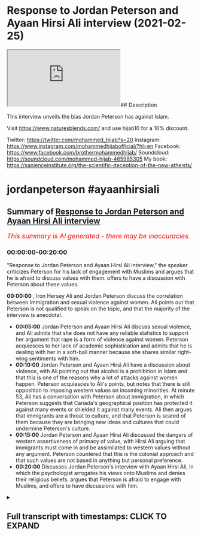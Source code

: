 # Response to Jordan Peterson and Ayaan Hirsi Ali interview (2021-02-25)

<iframe loading='lazy' allow='autoplay' src='https://www.youtube.com/embed/XCvLgCf9Fgw'></iframe>## Description

This interview unveils the bias Jordan Peterson has against Islam.

Visit <https://www.naturesblends.com/> and use hijab10 for a 10% discount.

Twitter: <https://twitter.com/mohammed_hijab?s=20>
Instagram: <https://www.instagram.com/mohammedhijabofficial/?hl=en>
Facebook: <https://www.facebook.com/brothermohammedhijab/>
Soundcloud: <https://soundcloud.com/mohammed-hijab-465985305>
My book: <https://sapienceinstitute.org/the-scientific-deception-of-the-new-atheists/>

# jordanpeterson #ayaanhirsiali

## Summary of [Response to Jordan Peterson and Ayaan Hirsi Ali interview](https://www.youtube.com/watch?v=XCvLgCf9Fgw)

*<span style="color:red; font-size:125%">This summary is AI generated - there may be inaccuracies</span>. [](/)*

### <a onclick="modifyYTiframeseektime('0')">00:00:00-00:20:00</a>

"Response to Jordan Peterson and Ayaan Hirsi Ali interview," the speaker criticizes Peterson for his lack of engagement with Muslims and argues that he is afraid to discuss values with them. offers to have a discussion with Peterson about these values.

**<a onclick="modifyYTiframeseektime('0')">00:00:00</a>** , Iron Hersey Ali and Jordan Peterson discuss the correlation between immigration and sexual violence against women. Ali points out that Peterson is not qualified to speak on the topic, and that the majority of the interview is anecdotal.

* **<a onclick="modifyYTiframeseektime('300')">00:05:00</a>** Jordan Peterson and Ayaan Hirsi Ali discuss sexual violence, and Ali admits that she does not have any reliable statistics to support her argument that rape is a form of violence against women. Peterson acquiesces to her lack of academic sophistication and admits that he is dealing with her in a soft-ball manner because she shares similar right-wing sentiments with him.
* **<a onclick="modifyYTiframeseektime('600')">00:10:00</a>** Jordan Peterson and Ayaan Hirsi Ali have a discussion about violence, with Ali pointing out that alcohol is a prohibition in Islam and that this is one of the reasons why a lot of attacks against women happen. Peterson acquiesces to Ali's points, but notes that there is still opposition to imposing western values on incoming minorities. At minute 53, Ali has a conversation with Peterson about immigration, in which Peterson suggests that Canada's geographical position has protected it against many events or shielded it against many events. Ali then argues that immigrants are a threat to culture, and that Peterson is scared of them because they are bringing new ideas and cultures that could undermine Peterson's culture.
* **<a onclick="modifyYTiframeseektime('900')">00:15:00</a>** Jordan Peterson and Ayaan Hirsi Ali discussed the dangers of western assertiveness of primacy of value, with Hirsi Ali arguing that immigrants must come in and be assimilated to western values without any argument. Peterson countered that this is the colonial approach and that such values are not based in anything but personal preference.
* **<a onclick="modifyYTiframeseektime('1200')">00:20:00</a>** Discusses Jordan Peterson's interview with Ayaan Hirsi Ali, in which the psychologist arrogates his views onto Muslims and denies their religious beliefs. argues that Peterson is afraid to engage with Muslims, and offers to have discussions with him.

<details><summary><h2>Full transcript with timestamps: CLICK TO EXPAND</h2></summary>

<a onclick="modifyYTiframeseektime('0')">0:00:00</a> any time there was a proposition  
<a onclick="modifyYTiframeseektime('3')">0:00:03</a> to yes impose the values of liberal  
<a onclick="modifyYTiframeseektime('6')">0:00:06</a> societies  
<a onclick="modifyYTiframeseektime('7')">0:00:07</a> on the incoming minorities this is  
<a onclick="modifyYTiframeseektime('10')">0:00:10</a> probably the most shocking bit  
<a onclick="modifyYTiframeseektime('12')">0:00:12</a> of the entire interview she talks  
<a onclick="modifyYTiframeseektime('15')">0:00:15</a> candidly  
<a onclick="modifyYTiframeseektime('16')">0:00:16</a> and audaciously about imposing  
<a onclick="modifyYTiframeseektime('20')">0:00:20</a> western values on immigrant populations  
<a onclick="modifyYTiframeseektime('23')">0:00:23</a> that is one side of the story but  
<a onclick="modifyYTiframeseektime('25')">0:00:25</a> there's also another side of the story  
<a onclick="modifyYTiframeseektime('27')">0:00:27</a> there's two sides of the story when you  
<a onclick="modifyYTiframeseektime('29')">0:00:29</a> when jordan peterson talks about slavery  
<a onclick="modifyYTiframeseektime('31')">0:00:31</a> and segregation racism in the west  
<a onclick="modifyYTiframeseektime('32')">0:00:32</a> but she doesn't offer the same  
<a onclick="modifyYTiframeseektime('34')">0:00:34</a> charitable interpretations of two sides  
<a onclick="modifyYTiframeseektime('36')">0:00:36</a> of the story when she's talking about  
<a onclick="modifyYTiframeseektime('37')">0:00:37</a> the muslim world  
<a onclick="modifyYTiframeseektime('43')">0:00:43</a> is the hijab 10 discount code for 10  
<a onclick="modifyYTiframeseektime('46')">0:00:46</a> discount on a wide range of products  
<a onclick="modifyYTiframeseektime('48')">0:00:48</a> including premium ethiopian black seed  
<a onclick="modifyYTiframeseektime('50')">0:00:50</a> products  
<a onclick="modifyYTiframeseektime('54')">0:00:54</a> how are you guys doing this is a video  
<a onclick="modifyYTiframeseektime('58')">0:00:58</a> of review a review of an interview that  
<a onclick="modifyYTiframeseektime('61')">0:01:01</a> recently took place between iron hersey  
<a onclick="modifyYTiframeseektime('63')">0:01:03</a> ali and jordan peterson  
<a onclick="modifyYTiframeseektime('65')">0:01:05</a> now before i indulge in the foxy norse  
<a onclick="modifyYTiframeseektime('67')">0:01:07</a> in the hilly pulification  
<a onclick="modifyYTiframeseektime('70')">0:01:10</a> of the counter factual and inoperative  
<a onclick="modifyYTiframeseektime('73')">0:01:13</a> quantifications  
<a onclick="modifyYTiframeseektime('74')">0:01:14</a> of iron hersey ali i would like to  
<a onclick="modifyYTiframeseektime('77')">0:01:17</a> stress one point  
<a onclick="modifyYTiframeseektime('79')">0:01:19</a> that both individuals are not  
<a onclick="modifyYTiframeseektime('82')">0:01:22</a> specialists in islam or muslims they are  
<a onclick="modifyYTiframeseektime('85')">0:01:25</a> really not  
<a onclick="modifyYTiframeseektime('87')">0:01:27</a> academically qualified or trained to  
<a onclick="modifyYTiframeseektime('90')">0:01:30</a> deal with these matters  
<a onclick="modifyYTiframeseektime('91')">0:01:31</a> and it would have been clever had both  
<a onclick="modifyYTiframeseektime('93')">0:01:33</a> of those individuals taking a page out  
<a onclick="modifyYTiframeseektime('95')">0:01:35</a> of  
<a onclick="modifyYTiframeseektime('96')">0:01:36</a> wittgenstein's book tractus  
<a onclick="modifyYTiframeseektime('99')">0:01:39</a> where he mentions whereof  
<a onclick="modifyYTiframeseektime('103')">0:01:43</a> whereof one cannot speak thereof  
<a onclick="modifyYTiframeseektime('106')">0:01:46</a> one must remain silent but despite the  
<a onclick="modifyYTiframeseektime('109')">0:01:49</a> fact that jordan peterson  
<a onclick="modifyYTiframeseektime('112')">0:01:52</a> consistently mentions his own ignorance  
<a onclick="modifyYTiframeseektime('115')">0:01:55</a> on the topic of islam and muslims  
<a onclick="modifyYTiframeseektime('117')">0:01:57</a> he continuously and persistently  
<a onclick="modifyYTiframeseektime('121')">0:02:01</a> calls people who are ultra crepitarian  
<a onclick="modifyYTiframeseektime('124')">0:02:04</a> and who have no formal qualifications of  
<a onclick="modifyYTiframeseektime('127')">0:02:07</a> islam  
<a onclick="modifyYTiframeseektime('127')">0:02:07</a> except for a claim that they once  
<a onclick="modifyYTiframeseektime('129')">0:02:09</a> belonged to the body of muslims  
<a onclick="modifyYTiframeseektime('131')">0:02:11</a> to speak on his podcasts as if they have  
<a onclick="modifyYTiframeseektime('134')">0:02:14</a> some kind of  
<a onclick="modifyYTiframeseektime('136')">0:02:16</a> academic insight to offer what we will  
<a onclick="modifyYTiframeseektime('138')">0:02:18</a> realize with this review instead  
<a onclick="modifyYTiframeseektime('141')">0:02:21</a> is that there is no academic insight to  
<a onclick="modifyYTiframeseektime('144')">0:02:24</a> offer  
<a onclick="modifyYTiframeseektime('146')">0:02:26</a> let's start with exactly the method  
<a onclick="modifyYTiframeseektime('149')">0:02:29</a> that we're talking about in this case is  
<a onclick="modifyYTiframeseektime('151')">0:02:31</a> the social scientific method  
<a onclick="modifyYTiframeseektime('153')">0:02:33</a> but before we do so let's recognize the  
<a onclick="modifyYTiframeseektime('155')">0:02:35</a> argument that's been  
<a onclick="modifyYTiframeseektime('157')">0:02:37</a> made here by iron hersey alley that  
<a onclick="modifyYTiframeseektime('159')">0:02:39</a> there is a correlation  
<a onclick="modifyYTiframeseektime('160')">0:02:40</a> a strong positive correlation between  
<a onclick="modifyYTiframeseektime('164')">0:02:44</a> immigration  
<a onclick="modifyYTiframeseektime('165')">0:02:45</a> and sexual violence to women in  
<a onclick="modifyYTiframeseektime('168')">0:02:48</a> particular  
<a onclick="modifyYTiframeseektime('169')">0:02:49</a> this among many other problems that  
<a onclick="modifyYTiframeseektime('171')">0:02:51</a> you'll find with immigration  
<a onclick="modifyYTiframeseektime('172')">0:02:52</a> and what kind of immigration it's muslim  
<a onclick="modifyYTiframeseektime('176')">0:02:56</a> immigration in particular so  
<a onclick="modifyYTiframeseektime('180')">0:03:00</a> the first thing that needs to be  
<a onclick="modifyYTiframeseektime('181')">0:03:01</a> questioned is is iron hersey ali  
<a onclick="modifyYTiframeseektime('185')">0:03:05</a> going to provide us with scientific or  
<a onclick="modifyYTiframeseektime('187')">0:03:07</a> statistical data such that we may  
<a onclick="modifyYTiframeseektime('190')">0:03:10</a> look at it with an academic eye or is  
<a onclick="modifyYTiframeseektime('193')">0:03:13</a> she  
<a onclick="modifyYTiframeseektime('193')">0:03:13</a> going to be anecdotal from beginning to  
<a onclick="modifyYTiframeseektime('197')">0:03:17</a> end  
<a onclick="modifyYTiframeseektime('198')">0:03:18</a> unfortunately what we find with this  
<a onclick="modifyYTiframeseektime('200')">0:03:20</a> interview  
<a onclick="modifyYTiframeseektime('201')">0:03:21</a> is that there is absolutely no semblance  
<a onclick="modifyYTiframeseektime('206')">0:03:26</a> no semblance of academic rigour and in  
<a onclick="modifyYTiframeseektime('209')">0:03:29</a> fact the entirety of the interview  
<a onclick="modifyYTiframeseektime('211')">0:03:31</a> is a reference to anecdotal information  
<a onclick="modifyYTiframeseektime('215')">0:03:35</a> with the limitation of one case study  
<a onclick="modifyYTiframeseektime('218')">0:03:38</a> hercy herself talking about her own  
<a onclick="modifyYTiframeseektime('221')">0:03:41</a> story  
<a onclick="modifyYTiframeseektime('222')">0:03:42</a> which peterson thinks she's so heroic  
<a onclick="modifyYTiframeseektime('226')">0:03:46</a> for having gone through these  
<a onclick="modifyYTiframeseektime('228')">0:03:48</a> experiences  
<a onclick="modifyYTiframeseektime('230')">0:03:50</a> but jordan peterson asks hersey a  
<a onclick="modifyYTiframeseektime('232')">0:03:52</a> question  
<a onclick="modifyYTiframeseektime('233')">0:03:53</a> he asks he actually says i'm triggered  
<a onclick="modifyYTiframeseektime('236')">0:03:56</a> as a social scientist  
<a onclick="modifyYTiframeseektime('238')">0:03:58</a> because there's many issues i mean you  
<a onclick="modifyYTiframeseektime('240')">0:04:00</a> do say right off the bat  
<a onclick="modifyYTiframeseektime('242')">0:04:02</a> uh this is a trigger warning for the  
<a onclick="modifyYTiframeseektime('245')">0:04:05</a> entire book  
<a onclick="modifyYTiframeseektime('246')">0:04:06</a> reading it you should be triggered well  
<a onclick="modifyYTiframeseektime('248')">0:04:08</a> i would say i was triggered by reading  
<a onclick="modifyYTiframeseektime('250')">0:04:10</a> it i was triggered partly  
<a onclick="modifyYTiframeseektime('252')">0:04:12</a> as a social scientist i would say to  
<a onclick="modifyYTiframeseektime('254')">0:04:14</a> begin with and he mentions  
<a onclick="modifyYTiframeseektime('256')">0:04:16</a> of the issues in question is the fact  
<a onclick="modifyYTiframeseektime('259')">0:04:19</a> that how do you define  
<a onclick="modifyYTiframeseektime('260')">0:04:20</a> sexual violence against women let's take  
<a onclick="modifyYTiframeseektime('263')">0:04:23</a> a look at what he says  
<a onclick="modifyYTiframeseektime('264')">0:04:24</a> how do you define sexual assault for  
<a onclick="modifyYTiframeseektime('267')">0:04:27</a> example  
<a onclick="modifyYTiframeseektime('268')">0:04:28</a> now you could define it as the  
<a onclick="modifyYTiframeseektime('272')">0:04:32</a> if you define it by the most severe  
<a onclick="modifyYTiframeseektime('275')">0:04:35</a> crimes let's say  
<a onclick="modifyYTiframeseektime('277')">0:04:37</a> rape then you miss  
<a onclick="modifyYTiframeseektime('280')">0:04:40</a> all the data that might be obtained when  
<a onclick="modifyYTiframeseektime('282')">0:04:42</a> you  
<a onclick="modifyYTiframeseektime('283')">0:04:43</a> consider all the other forms of sexual  
<a onclick="modifyYTiframeseektime('286')">0:04:46</a> misbehavior  
<a onclick="modifyYTiframeseektime('287')">0:04:47</a> now this problem is real because in  
<a onclick="modifyYTiframeseektime('289')">0:04:49</a> second wave feminist  
<a onclick="modifyYTiframeseektime('291')">0:04:51</a> kind of academic literature you'll find  
<a onclick="modifyYTiframeseektime('294')">0:04:54</a> extremes  
<a onclick="modifyYTiframeseektime('296')">0:04:56</a> you'll find extremes like for example  
<a onclick="modifyYTiframeseektime('298')">0:04:58</a> mckinnon catherine mckinnon  
<a onclick="modifyYTiframeseektime('300')">0:05:00</a> who says that sexual intercourse  
<a onclick="modifyYTiframeseektime('303')">0:05:03</a> is a form of rape actually  
<a onclick="modifyYTiframeseektime('307')">0:05:07</a> even if if the person consents this is  
<a onclick="modifyYTiframeseektime('309')">0:05:09</a> in western academic literature  
<a onclick="modifyYTiframeseektime('311')">0:05:11</a> i know um jordan peterson has had  
<a onclick="modifyYTiframeseektime('315')">0:05:15</a> warrell farin on his uh podcast in the  
<a onclick="modifyYTiframeseektime('318')">0:05:18</a> in the past  
<a onclick="modifyYTiframeseektime('319')">0:05:19</a> and he's been critical of these  
<a onclick="modifyYTiframeseektime('320')">0:05:20</a> approaches and world farron himself  
<a onclick="modifyYTiframeseektime('322')">0:05:22</a> mentions in the myth of male power  
<a onclick="modifyYTiframeseektime('324')">0:05:24</a> these ridiculous notions of definitions  
<a onclick="modifyYTiframeseektime('328')">0:05:28</a> relating to sexual violence  
<a onclick="modifyYTiframeseektime('330')">0:05:30</a> hersey ali doesn't recognize the issue  
<a onclick="modifyYTiframeseektime('332')">0:05:32</a> here with definitions  
<a onclick="modifyYTiframeseektime('334')">0:05:34</a> and she doesn't realize because there is  
<a onclick="modifyYTiframeseektime('336')">0:05:36</a> no uniform generalizable  
<a onclick="modifyYTiframeseektime('338')">0:05:38</a> robust definition that everybody agrees  
<a onclick="modifyYTiframeseektime('341')">0:05:41</a> with in relation to this  
<a onclick="modifyYTiframeseektime('344')">0:05:44</a> violence against women such that  
<a onclick="modifyYTiframeseektime('346')">0:05:46</a> comparisons can be made cross-culturally  
<a onclick="modifyYTiframeseektime('348')">0:05:48</a> or even within the same  
<a onclick="modifyYTiframeseektime('350')">0:05:50</a> location so she starts talking once  
<a onclick="modifyYTiframeseektime('353')">0:05:53</a> again about  
<a onclick="modifyYTiframeseektime('353')">0:05:53</a> anecdotes but jordan peterson comes back  
<a onclick="modifyYTiframeseektime('357')">0:05:57</a> again and asks her some more  
<a onclick="modifyYTiframeseektime('358')">0:05:58</a> interrogatory questions  
<a onclick="modifyYTiframeseektime('359')">0:05:59</a> what's really interesting is that at  
<a onclick="modifyYTiframeseektime('361')">0:06:01</a> minute 12  
<a onclick="modifyYTiframeseektime('363')">0:06:03</a> second 38 iron hersey  
<a onclick="modifyYTiframeseektime('366')">0:06:06</a> candidly admits that she has she does  
<a onclick="modifyYTiframeseektime('368')">0:06:08</a> not start with statistics let's see what  
<a onclick="modifyYTiframeseektime('370')">0:06:10</a> she has to say  
<a onclick="modifyYTiframeseektime('370')">0:06:10</a> and so i don't start fast with  
<a onclick="modifyYTiframeseektime('373')">0:06:13</a> statistics so i i you know i really want  
<a onclick="modifyYTiframeseektime('375')">0:06:15</a> i'm not a social scientist  
<a onclick="modifyYTiframeseektime('377')">0:06:17</a> and now that's ridiculous  
<a onclick="modifyYTiframeseektime('381')">0:06:21</a> not the fact that she's not a social  
<a onclick="modifyYTiframeseektime('382')">0:06:22</a> scientist but the fact that you're  
<a onclick="modifyYTiframeseektime('384')">0:06:24</a> conducting a study  
<a onclick="modifyYTiframeseektime('386')">0:06:26</a> which is a social science  
<a onclick="modifyYTiframeseektime('389')">0:06:29</a> study and you're admitting that you have  
<a onclick="modifyYTiframeseektime('392')">0:06:32</a> no qualification no expertise  
<a onclick="modifyYTiframeseektime('394')">0:06:34</a> no training no ability  
<a onclick="modifyYTiframeseektime('397')">0:06:37</a> to act as a social scientist now this is  
<a onclick="modifyYTiframeseektime('400')">0:06:40</a> analogous to someone going to a doctor  
<a onclick="modifyYTiframeseektime('403')">0:06:43</a> asking for a prescription and then the  
<a onclick="modifyYTiframeseektime('405')">0:06:45</a> doctor turned around says  
<a onclick="modifyYTiframeseektime('406')">0:06:46</a> you know i'm i don't start with  
<a onclick="modifyYTiframeseektime('408')">0:06:48</a> prescriptions because i'm not a doctor  
<a onclick="modifyYTiframeseektime('410')">0:06:50</a> it would not be acceptable in any other  
<a onclick="modifyYTiframeseektime('412')">0:06:52</a> field  
<a onclick="modifyYTiframeseektime('414')">0:06:54</a> so why is it possible that she can be  
<a onclick="modifyYTiframeseektime('416')">0:06:56</a> treated as an academic and a social  
<a onclick="modifyYTiframeseektime('418')">0:06:58</a> scientist  
<a onclick="modifyYTiframeseektime('419')">0:06:59</a> when in fact she admits to the fact that  
<a onclick="modifyYTiframeseektime('421')">0:07:01</a> she is an ultra crack badarian  
<a onclick="modifyYTiframeseektime('425')">0:07:05</a> why is it possible that she can continue  
<a onclick="modifyYTiframeseektime('427')">0:07:07</a> this and that there is not a  
<a onclick="modifyYTiframeseektime('429')">0:07:09</a> push from peterson as we've seen with  
<a onclick="modifyYTiframeseektime('433')">0:07:13</a> him and kathy newham for example on  
<a onclick="modifyYTiframeseektime('435')">0:07:15</a> channel 4  
<a onclick="modifyYTiframeseektime('436')">0:07:16</a> a debate well known debate the same push  
<a onclick="modifyYTiframeseektime('439')">0:07:19</a> that he has with other second wave  
<a onclick="modifyYTiframeseektime('441')">0:07:21</a> feminists where he  
<a onclick="modifyYTiframeseektime('442')">0:07:22</a> completely dismantles their duelist  
<a onclick="modifyYTiframeseektime('445')">0:07:25</a> narratives we don't find here  
<a onclick="modifyYTiframeseektime('447')">0:07:27</a> there's an acquiescence here and i think  
<a onclick="modifyYTiframeseektime('450')">0:07:30</a> the reason is this  
<a onclick="modifyYTiframeseektime('451')">0:07:31</a> if iron hersey ali was kathy newman he  
<a onclick="modifyYTiframeseektime('454')">0:07:34</a> would have eaten her for breakfast in  
<a onclick="modifyYTiframeseektime('456')">0:07:36</a> that interview  
<a onclick="modifyYTiframeseektime('456')">0:07:36</a> but you're exercising your freedom of  
<a onclick="modifyYTiframeseektime('458')">0:07:38</a> speech to certainly risk offending me  
<a onclick="modifyYTiframeseektime('461')">0:07:41</a> and that's fine i think more power to  
<a onclick="modifyYTiframeseektime('463')">0:07:43</a> you as far as i'm concerned  
<a onclick="modifyYTiframeseektime('465')">0:07:45</a> except you haven't sat there and  
<a onclick="modifyYTiframeseektime('469')">0:07:49</a> i'm sorry i'm just trying to work that  
<a onclick="modifyYTiframeseektime('470')">0:07:50</a> out i mean  
<a onclick="modifyYTiframeseektime('474')">0:07:54</a> gotcha you have got me but he acquiesces  
<a onclick="modifyYTiframeseektime('477')">0:07:57</a> to her  
<a onclick="modifyYTiframeseektime('479')">0:07:59</a> lack of rigor and sophistication  
<a onclick="modifyYTiframeseektime('481')">0:08:01</a> academic sophistication  
<a onclick="modifyYTiframeseektime('483')">0:08:03</a> because she exists with him in the same  
<a onclick="modifyYTiframeseektime('485')">0:08:05</a> anti-muslim  
<a onclick="modifyYTiframeseektime('486')">0:08:06</a> echo chamber and that's the reality and  
<a onclick="modifyYTiframeseektime('490')">0:08:10</a> he knows it  
<a onclick="modifyYTiframeseektime('491')">0:08:11</a> when was the last time that jordan  
<a onclick="modifyYTiframeseektime('493')">0:08:13</a> peterson has ever  
<a onclick="modifyYTiframeseektime('494')">0:08:14</a> in his entirety of his career  
<a onclick="modifyYTiframeseektime('497')">0:08:17</a> professional career  
<a onclick="modifyYTiframeseektime('498')">0:08:18</a> invited a traditionalist muslim  
<a onclick="modifyYTiframeseektime('501')">0:08:21</a> of and there are many of them there are  
<a onclick="modifyYTiframeseektime('503')">0:08:23</a> many of us to come and discuss with him  
<a onclick="modifyYTiframeseektime('505')">0:08:25</a> the matters that he's discussing  
<a onclick="modifyYTiframeseektime('508')">0:08:28</a> why only the unsympathetic to muslims  
<a onclick="modifyYTiframeseektime('510')">0:08:30</a> why  
<a onclick="modifyYTiframeseektime('511')">0:08:31</a> even though they come with the most  
<a onclick="modifyYTiframeseektime('512')">0:08:32</a> ridiculous anecdotal evidence  
<a onclick="modifyYTiframeseektime('514')">0:08:34</a> to make generalizable case or  
<a onclick="modifyYTiframeseektime('516')">0:08:36</a> generalizable  
<a onclick="modifyYTiframeseektime('519')">0:08:39</a> on uh entirety of a population which is  
<a onclick="modifyYTiframeseektime('521')">0:08:41</a> the muslim population in the west  
<a onclick="modifyYTiframeseektime('523')">0:08:43</a> why so this is something that she  
<a onclick="modifyYTiframeseektime('526')">0:08:46</a> you should be really thinking about for  
<a onclick="modifyYTiframeseektime('528')">0:08:48</a> instance my husband saying  
<a onclick="modifyYTiframeseektime('530')">0:08:50</a> the argument will no it won't go  
<a onclick="modifyYTiframeseektime('532')">0:08:52</a> anywhere because you will not be  
<a onclick="modifyYTiframeseektime('534')">0:08:54</a> able to get the statistics once again  
<a onclick="modifyYTiframeseektime('536')">0:08:56</a> she says i don't have the data  
<a onclick="modifyYTiframeseektime('539')">0:08:59</a> and he once again is the softball  
<a onclick="modifyYTiframeseektime('541')">0:09:01</a> approach  
<a onclick="modifyYTiframeseektime('543')">0:09:03</a> not a pushing not attacking  
<a onclick="modifyYTiframeseektime('546')">0:09:06</a> because she's not from the left because  
<a onclick="modifyYTiframeseektime('549')">0:09:09</a> she's not a white  
<a onclick="modifyYTiframeseektime('550')">0:09:10</a> second wave feminist woman from the left  
<a onclick="modifyYTiframeseektime('552')">0:09:12</a> that's why he's dealing with her in that  
<a onclick="modifyYTiframeseektime('553')">0:09:13</a> way  
<a onclick="modifyYTiframeseektime('554')">0:09:14</a> and because she has this bias against  
<a onclick="modifyYTiframeseektime('556')">0:09:16</a> islam and she echoes a lot of  
<a onclick="modifyYTiframeseektime('557')">0:09:17</a> their sentiments again the right wing  
<a onclick="modifyYTiframeseektime('560')">0:09:20</a> let's be  
<a onclick="modifyYTiframeseektime('561')">0:09:21</a> honest alt right-wing sentiments that's  
<a onclick="modifyYTiframeseektime('564')">0:09:24</a> why he's being taken easy with her  
<a onclick="modifyYTiframeseektime('566')">0:09:26</a> even though she is telling him i don't  
<a onclick="modifyYTiframeseektime('568')">0:09:28</a> have any data  
<a onclick="modifyYTiframeseektime('569')">0:09:29</a> he should have said if you don't have  
<a onclick="modifyYTiframeseektime('570')">0:09:30</a> any data you don't have any case  
<a onclick="modifyYTiframeseektime('573')">0:09:33</a> that's what you should have said full  
<a onclick="modifyYTiframeseektime('575')">0:09:35</a> stop her books are littered  
<a onclick="modifyYTiframeseektime('577')">0:09:37</a> with anecdotal information which even  
<a onclick="modifyYTiframeseektime('579')">0:09:39</a> that  
<a onclick="modifyYTiframeseektime('580')">0:09:40</a> is questionable and you can see in the  
<a onclick="modifyYTiframeseektime('582')">0:09:42</a> other refutation i've done on her  
<a onclick="modifyYTiframeseektime('584')">0:09:44</a> even that is questionable and has been  
<a onclick="modifyYTiframeseektime('585')">0:09:45</a> fact checked and she has been proven to  
<a onclick="modifyYTiframeseektime('587')">0:09:47</a> be  
<a onclick="modifyYTiframeseektime('587')">0:09:47</a> a malignant liar on all of these issues  
<a onclick="modifyYTiframeseektime('591')">0:09:51</a> victims and perpetrators of violent  
<a onclick="modifyYTiframeseektime('593')">0:09:53</a> crimes about 50 percent of them are  
<a onclick="modifyYTiframeseektime('595')">0:09:55</a> alcohol intoxicated it's a massive  
<a onclick="modifyYTiframeseektime('597')">0:09:57</a> contributor to  
<a onclick="modifyYTiframeseektime('598')">0:09:58</a> to violence of all types domestic  
<a onclick="modifyYTiframeseektime('600')">0:10:00</a> violence every type of violence  
<a onclick="modifyYTiframeseektime('602')">0:10:02</a> at minute 28 he starts talking about  
<a onclick="modifyYTiframeseektime('604')">0:10:04</a> other factors one of which is alcohol  
<a onclick="modifyYTiframeseektime('606')">0:10:06</a> something which is a prohibition in  
<a onclick="modifyYTiframeseektime('608')">0:10:08</a> islam  
<a onclick="modifyYTiframeseektime('609')">0:10:09</a> and she can see the discomfort in the  
<a onclick="modifyYTiframeseektime('611')">0:10:11</a> face of iron hersey because now it's  
<a onclick="modifyYTiframeseektime('612')">0:10:12</a> moving away from  
<a onclick="modifyYTiframeseektime('614')">0:10:14</a> anti-islamic attack to almost seemingly  
<a onclick="modifyYTiframeseektime('618')">0:10:18</a> a pseudo pro-islamic stance because  
<a onclick="modifyYTiframeseektime('620')">0:10:20</a> islam is the only  
<a onclick="modifyYTiframeseektime('621')">0:10:21</a> major world religion which bans alcohol  
<a onclick="modifyYTiframeseektime('624')">0:10:24</a> and he talks about alcohol being  
<a onclick="modifyYTiframeseektime('626')">0:10:26</a> in his his words 50 or more  
<a onclick="modifyYTiframeseektime('629')">0:10:29</a> the reason why a lot of these  
<a onclick="modifyYTiframeseektime('632')">0:10:32</a> attacks happen against women she tries  
<a onclick="modifyYTiframeseektime('634')">0:10:34</a> to sidestep that and move it back to an  
<a onclick="modifyYTiframeseektime('636')">0:10:36</a> anti-islamic case  
<a onclick="modifyYTiframeseektime('637')">0:10:37</a> but she is losing sophistication she  
<a onclick="modifyYTiframeseektime('639')">0:10:39</a> unnuances the discussion  
<a onclick="modifyYTiframeseektime('641')">0:10:41</a> and she's just trying to squeeze in she  
<a onclick="modifyYTiframeseektime('644')">0:10:44</a> is desperately trying to squeeze  
<a onclick="modifyYTiframeseektime('646')">0:10:46</a> in an anti-islamic narrative at  
<a onclick="modifyYTiframeseektime('649')">0:10:49</a> every single turn  
<a onclick="modifyYTiframeseektime('652')">0:10:52</a> but jordan peterson does not care  
<a onclick="modifyYTiframeseektime('655')">0:10:55</a> because jordan peterson is happy to  
<a onclick="modifyYTiframeseektime('656')">0:10:56</a> acquiesce with that  
<a onclick="modifyYTiframeseektime('658')">0:10:58</a> and jordan peterson is happy to have  
<a onclick="modifyYTiframeseektime('660')">0:11:00</a> these unsympathetic muslim  
<a onclick="modifyYTiframeseektime('662')">0:11:02</a> anti-muslim people on his show like uh  
<a onclick="modifyYTiframeseektime('665')">0:11:05</a> gad zad  
<a onclick="modifyYTiframeseektime('666')">0:11:06</a> or whatever his name is and her uh  
<a onclick="modifyYTiframeseektime('668')">0:11:08</a> hersey ali and  
<a onclick="modifyYTiframeseektime('670')">0:11:10</a> sam harris you all quite frankly you  
<a onclick="modifyYTiframeseektime('672')">0:11:12</a> have one thing in common which is  
<a onclick="modifyYTiframeseektime('674')">0:11:14</a> you echo the same nonsense when it comes  
<a onclick="modifyYTiframeseektime('678')">0:11:18</a> to islam and you are afraid  
<a onclick="modifyYTiframeseektime('680')">0:11:20</a> you are afraid to come out of your echo  
<a onclick="modifyYTiframeseektime('682')">0:11:22</a> chambers you are afraid  
<a onclick="modifyYTiframeseektime('684')">0:11:24</a> this is probably the most shocking bit  
<a onclick="modifyYTiframeseektime('686')">0:11:26</a> of the entire interview  
<a onclick="modifyYTiframeseektime('688')">0:11:28</a> she talks candidly  
<a onclick="modifyYTiframeseektime('692')">0:11:32</a> and audaciously about imposing  
<a onclick="modifyYTiframeseektime('697')">0:11:37</a> western values on immigrant populations  
<a onclick="modifyYTiframeseektime('700')">0:11:40</a> at any time  
<a onclick="modifyYTiframeseektime('702')">0:11:42</a> there was a proposition to yes impose  
<a onclick="modifyYTiframeseektime('705')">0:11:45</a> the values of liberal societies on the  
<a onclick="modifyYTiframeseektime('708')">0:11:48</a> incoming minorities there would be an  
<a onclick="modifyYTiframeseektime('711')">0:11:51</a> opposition to that this still  
<a onclick="modifyYTiframeseektime('713')">0:11:53</a> is an opposition to that now imagine me  
<a onclick="modifyYTiframeseektime('716')">0:11:56</a> saying the same  
<a onclick="modifyYTiframeseektime('717')">0:11:57</a> thing about islam let's impose  
<a onclick="modifyYTiframeseektime('721')">0:12:01</a> islam upon if i was speaking in a  
<a onclick="modifyYTiframeseektime('723')">0:12:03</a> context where islam was a  
<a onclick="modifyYTiframeseektime('725')">0:12:05</a> majority or the dominant ethic and we're  
<a onclick="modifyYTiframeseektime('727')">0:12:07</a> talking about immigrants to muslim lands  
<a onclick="modifyYTiframeseektime('729')">0:12:09</a> i say exactly the same thing  
<a onclick="modifyYTiframeseektime('731')">0:12:11</a> i'll be labeled a fascist an  
<a onclick="modifyYTiframeseektime('733')">0:12:13</a> authoritarian  
<a onclick="modifyYTiframeseektime('735')">0:12:15</a> impose the islamic values on oncoming  
<a onclick="modifyYTiframeseektime('739')">0:12:19</a> non-muslim populations imagine i said  
<a onclick="modifyYTiframeseektime('741')">0:12:21</a> that in in relation to  
<a onclick="modifyYTiframeseektime('742')">0:12:22</a> non-muslim immigrants in the muslim land  
<a onclick="modifyYTiframeseektime('745')">0:12:25</a> everyone would say this is  
<a onclick="modifyYTiframeseektime('746')">0:12:26</a> uh brutal authoritarianism and fascism  
<a onclick="modifyYTiframeseektime('750')">0:12:30</a> but the man who seems to be or  
<a onclick="modifyYTiframeseektime('753')">0:12:33</a> he's putting himself out to be  
<a onclick="modifyYTiframeseektime('757')">0:12:37</a> a figure an emblem for free speech and  
<a onclick="modifyYTiframeseektime('760')">0:12:40</a> expression and liberalism in the west  
<a onclick="modifyYTiframeseektime('763')">0:12:43</a> jordan peterson instead of having the  
<a onclick="modifyYTiframeseektime('765')">0:12:45</a> courage  
<a onclick="modifyYTiframeseektime('767')">0:12:47</a> to challenge iron hersey ali  
<a onclick="modifyYTiframeseektime('770')">0:12:50</a> on this very statement he  
<a onclick="modifyYTiframeseektime('773')">0:12:53</a> acquiesces and moves on and in fact  
<a onclick="modifyYTiframeseektime('776')">0:12:56</a> seems to even agree with the sentiment  
<a onclick="modifyYTiframeseektime('780')">0:13:00</a> which which baffles me to the point of  
<a onclick="modifyYTiframeseektime('783')">0:13:03</a> asking this question  
<a onclick="modifyYTiframeseektime('784')">0:13:04</a> to what extent can liberalism  
<a onclick="modifyYTiframeseektime('788')">0:13:08</a> ostensibly an ideology  
<a onclick="modifyYTiframeseektime('792')">0:13:12</a> of tolerance tolerate anything other  
<a onclick="modifyYTiframeseektime('795')">0:13:15</a> than itself  
<a onclick="modifyYTiframeseektime('799')">0:13:19</a> and you have jordan peterson who is  
<a onclick="modifyYTiframeseektime('801')">0:13:21</a> meant to be the bastion of sp  
<a onclick="modifyYTiframeseektime('803')">0:13:23</a> free speech and freedom of expression  
<a onclick="modifyYTiframeseektime('807')">0:13:27</a> who is acquiescing to this once again  
<a onclick="modifyYTiframeseektime('809')">0:13:29</a> because of his cognitive  
<a onclick="modifyYTiframeseektime('811')">0:13:31</a> bias towards islam and muslim instead of  
<a onclick="modifyYTiframeseektime('814')">0:13:34</a> challenging her on this  
<a onclick="modifyYTiframeseektime('817')">0:13:37</a> in fact jordan peterson  
<a onclick="modifyYTiframeseektime('821')">0:13:41</a> speaks of immigration  
<a onclick="modifyYTiframeseektime('824')">0:13:44</a> in this kind of language he says the  
<a onclick="modifyYTiframeseektime('827')">0:13:47</a> simplest explanation could well be that  
<a onclick="modifyYTiframeseektime('829')">0:13:49</a> canada's geographical  
<a onclick="modifyYTiframeseektime('831')">0:13:51</a> position has protected it against  
<a onclick="modifyYTiframeseektime('834')">0:13:54</a> many of the events or shielded us  
<a onclick="modifyYTiframeseektime('836')">0:13:56</a> against many of the events that have  
<a onclick="modifyYTiframeseektime('837')">0:13:57</a> made immigration such a contentious  
<a onclick="modifyYTiframeseektime('839')">0:13:59</a> issue  
<a onclick="modifyYTiframeseektime('839')">0:13:59</a> as if immigrants are some kind of threat  
<a onclick="modifyYTiframeseektime('842')">0:14:02</a> some extraneous threat that require  
<a onclick="modifyYTiframeseektime('845')">0:14:05</a> shielding from  
<a onclick="modifyYTiframeseektime('847')">0:14:07</a> in that they're coming with these new  
<a onclick="modifyYTiframeseektime('848')">0:14:08</a> ideas and cultures  
<a onclick="modifyYTiframeseektime('850')">0:14:10</a> that are going to undermine your  
<a onclick="modifyYTiframeseektime('853')">0:14:13</a> cultures  
<a onclick="modifyYTiframeseektime('854')">0:14:14</a> you're scared you're scared of anyone  
<a onclick="modifyYTiframeseektime('856')">0:14:16</a> challenging the dominant ethic  
<a onclick="modifyYTiframeseektime('859')">0:14:19</a> you need to be shielded from it that is  
<a onclick="modifyYTiframeseektime('861')">0:14:21</a> what i see  
<a onclick="modifyYTiframeseektime('862')">0:14:22</a> from your from the parlance from the  
<a onclick="modifyYTiframeseektime('865')">0:14:25</a> language that you are using  
<a onclick="modifyYTiframeseektime('867')">0:14:27</a> i think we and and how would you address  
<a onclick="modifyYTiframeseektime('870')">0:14:30</a> when you're criticized for being  
<a onclick="modifyYTiframeseektime('872')">0:14:32</a> a neo-colonist let's say peterson seems  
<a onclick="modifyYTiframeseektime('875')">0:14:35</a> to actually even agree with this  
<a onclick="modifyYTiframeseektime('877')">0:14:37</a> imposition narrative  
<a onclick="modifyYTiframeseektime('879')">0:14:39</a> by playing devil's advocate and  
<a onclick="modifyYTiframeseektime('882')">0:14:42</a> saying well some may accuse us of being  
<a onclick="modifyYTiframeseektime('885')">0:14:45</a> neo-colonists  
<a onclick="modifyYTiframeseektime('886')">0:14:46</a> peterson is not only acquiescing with  
<a onclick="modifyYTiframeseektime('890')">0:14:50</a> hercy but he seems to agree with her on  
<a onclick="modifyYTiframeseektime('892')">0:14:52</a> this narrative  
<a onclick="modifyYTiframeseektime('894')">0:14:54</a> and it's only at minute 53  
<a onclick="modifyYTiframeseektime('897')">0:14:57</a> second 45 where he has the conversation  
<a onclick="modifyYTiframeseektime('900')">0:15:00</a> that he needs to have or he asked the  
<a onclick="modifyYTiframeseektime('902')">0:15:02</a> question which he needs to have  
<a onclick="modifyYTiframeseektime('903')">0:15:03</a> we should should we assume the primacy  
<a onclick="modifyYTiframeseektime('905')">0:15:05</a> of values  
<a onclick="modifyYTiframeseektime('907')">0:15:07</a> no we shouldn't assume the primacy of  
<a onclick="modifyYTiframeseektime('909')">0:15:09</a> values let's take a look at what he has  
<a onclick="modifyYTiframeseektime('910')">0:15:10</a> to say  
<a onclick="modifyYTiframeseektime('911')">0:15:11</a> don't do you think that there is a  
<a onclick="modifyYTiframeseektime('913')">0:15:13</a> danger in  
<a onclick="modifyYTiframeseektime('914')">0:15:14</a> in the western assertion of primacy of  
<a onclick="modifyYTiframeseektime('917')">0:15:17</a> value for example and  
<a onclick="modifyYTiframeseektime('918')">0:15:18</a> is is that such a danger that it  
<a onclick="modifyYTiframeseektime('920')">0:15:20</a> mitigates against  
<a onclick="modifyYTiframeseektime('922')">0:15:22</a> any attempts to assimilate immigrants  
<a onclick="modifyYTiframeseektime('924')">0:15:24</a> for example  
<a onclick="modifyYTiframeseektime('925')">0:15:25</a> how can you assume the primacy of values  
<a onclick="modifyYTiframeseektime('928')">0:15:28</a> without  
<a onclick="modifyYTiframeseektime('928')">0:15:28</a> having an epistemological basis for  
<a onclick="modifyYTiframeseektime('931')">0:15:31</a> doing so  
<a onclick="modifyYTiframeseektime('932')">0:15:32</a> without arguing it for from it from  
<a onclick="modifyYTiframeseektime('935')">0:15:35</a> first principles  
<a onclick="modifyYTiframeseektime('936')">0:15:36</a> so what you're saying effectively is  
<a onclick="modifyYTiframeseektime('937')">0:15:37</a> this immigrants have to come in  
<a onclick="modifyYTiframeseektime('939')">0:15:39</a> we should assume the primacy of our  
<a onclick="modifyYTiframeseektime('941')">0:15:41</a> values over theirs and we should impose  
<a onclick="modifyYTiframeseektime('943')">0:15:43</a> it on them  
<a onclick="modifyYTiframeseektime('944')">0:15:44</a> without even trying to argue with them  
<a onclick="modifyYTiframeseektime('946')">0:15:46</a> in rational ways  
<a onclick="modifyYTiframeseektime('948')">0:15:48</a> for them to believe in what we believe  
<a onclick="modifyYTiframeseektime('950')">0:15:50</a> this to me  
<a onclick="modifyYTiframeseektime('952')">0:15:52</a> is the biggest indication of a failure  
<a onclick="modifyYTiframeseektime('955')">0:15:55</a> of values  
<a onclick="modifyYTiframeseektime('956')">0:15:56</a> what kind of values are these this is  
<a onclick="modifyYTiframeseektime('958')">0:15:58</a> exactly the  
<a onclick="modifyYTiframeseektime('959')">0:15:59</a> this is exactly the colonial approach  
<a onclick="modifyYTiframeseektime('961')">0:16:01</a> and yes you will be criticized of that  
<a onclick="modifyYTiframeseektime('963')">0:16:03</a> and you know why  
<a onclick="modifyYTiframeseektime('964')">0:16:04</a> and then she starts talking about the  
<a onclick="modifyYTiframeseektime('965')">0:16:05</a> prevalence of sexually transmitted  
<a onclick="modifyYTiframeseektime('967')">0:16:07</a> disease at minute 56  
<a onclick="modifyYTiframeseektime('969')">0:16:09</a> unwanted diseases unwanted babies rapes  
<a onclick="modifyYTiframeseektime('972')">0:16:12</a> and sexual violence  
<a onclick="modifyYTiframeseektime('973')">0:16:13</a> all of that in western societies seem to  
<a onclick="modifyYTiframeseektime('976')">0:16:16</a> be really  
<a onclick="modifyYTiframeseektime('976')">0:16:16</a> different as if there's kind of this  
<a onclick="modifyYTiframeseektime('978')">0:16:18</a> western  
<a onclick="modifyYTiframeseektime('980')">0:16:20</a> kind of exclusivity no there's no such  
<a onclick="modifyYTiframeseektime('982')">0:16:22</a> thing and she hasn't offered us any data  
<a onclick="modifyYTiframeseektime('984')">0:16:24</a> and what sexually transmitted diseases  
<a onclick="modifyYTiframeseektime('986')">0:16:26</a> she's talking about and comparative to  
<a onclick="modifyYTiframeseektime('988')">0:16:28</a> what  
<a onclick="modifyYTiframeseektime('988')">0:16:28</a> so once again she's just she does not  
<a onclick="modifyYTiframeseektime('990')">0:16:30</a> have any facts in front of her she's  
<a onclick="modifyYTiframeseektime('991')">0:16:31</a> just  
<a onclick="modifyYTiframeseektime('992')">0:16:32</a> ready to spill over her she's ready to  
<a onclick="modifyYTiframeseektime('994')">0:16:34</a> speak about her anecdotes but she  
<a onclick="modifyYTiframeseektime('996')">0:16:36</a> doesn't really have any facts to talk  
<a onclick="modifyYTiframeseektime('997')">0:16:37</a> about  
<a onclick="modifyYTiframeseektime('998')">0:16:38</a> so you contrast  
<a onclick="modifyYTiframeseektime('1002')">0:16:42</a> an islamic attitude towards women with a  
<a onclick="modifyYTiframeseektime('1004')">0:16:44</a> western attitude towards women  
<a onclick="modifyYTiframeseektime('1006')">0:16:46</a> now what she doesn't want to get into is  
<a onclick="modifyYTiframeseektime('1008')">0:16:48</a> a theological discussion because she has  
<a onclick="modifyYTiframeseektime('1009')">0:16:49</a> no knowledge on this topic  
<a onclick="modifyYTiframeseektime('1011')">0:16:51</a> so when it comes to comparison now it's  
<a onclick="modifyYTiframeseektime('1013')">0:16:53</a> going to be quite complicated because  
<a onclick="modifyYTiframeseektime('1015')">0:16:55</a> which kind of islam are we talking about  
<a onclick="modifyYTiframeseektime('1016')">0:16:56</a> which kind of judo christianity we're  
<a onclick="modifyYTiframeseektime('1017')">0:16:57</a> talking about  
<a onclick="modifyYTiframeseektime('1018')">0:16:58</a> is judaism similar or i mean judaism has  
<a onclick="modifyYTiframeseektime('1020')">0:17:00</a> a has a system of  
<a onclick="modifyYTiframeseektime('1022')">0:17:02</a> ethics or a law system which is similar  
<a onclick="modifyYTiframeseektime('1024')">0:17:04</a> to sharia and islam  
<a onclick="modifyYTiframeseektime('1026')">0:17:06</a> christianity doesn't have that there are  
<a onclick="modifyYTiframeseektime('1027')">0:17:07</a> nuances that need to be discussed and  
<a onclick="modifyYTiframeseektime('1029')">0:17:09</a> fleshed out  
<a onclick="modifyYTiframeseektime('1030')">0:17:10</a> nuances that actually ayan hershey ali  
<a onclick="modifyYTiframeseektime('1032')">0:17:12</a> will not have no business  
<a onclick="modifyYTiframeseektime('1034')">0:17:14</a> and has no expertise in being able to  
<a onclick="modifyYTiframeseektime('1035')">0:17:15</a> answer this question so she diverts this  
<a onclick="modifyYTiframeseektime('1037')">0:17:17</a> question  
<a onclick="modifyYTiframeseektime('1038')">0:17:18</a> she's good for nothing really quite  
<a onclick="modifyYTiframeseektime('1039')">0:17:19</a> frankly in this conversation she diverts  
<a onclick="modifyYTiframeseektime('1041')">0:17:21</a> this question and starts talking about  
<a onclick="modifyYTiframeseektime('1042')">0:17:22</a> other things  
<a onclick="modifyYTiframeseektime('1044')">0:17:24</a> they they like the gadgets and the  
<a onclick="modifyYTiframeseektime('1046')">0:17:26</a> nuclear weapons  
<a onclick="modifyYTiframeseektime('1047')">0:17:27</a> and that sort of modern stuff that  
<a onclick="modifyYTiframeseektime('1051')">0:17:31</a> makes them feel dominant it's just the  
<a onclick="modifyYTiframeseektime('1054')">0:17:34</a> kind of way she speaks  
<a onclick="modifyYTiframeseektime('1055')">0:17:35</a> she says that the only uh the muslims as  
<a onclick="modifyYTiframeseektime('1057')">0:17:37</a> if we're one monolith  
<a onclick="modifyYTiframeseektime('1058')">0:17:38</a> there's not x amount of countries that  
<a onclick="modifyYTiframeseektime('1060')">0:17:40</a> are muslim countries that one quarter of  
<a onclick="modifyYTiframeseektime('1062')">0:17:42</a> the world's population or whatever it  
<a onclick="modifyYTiframeseektime('1063')">0:17:43</a> may be according to pew  
<a onclick="modifyYTiframeseektime('1065')">0:17:45</a> we're one monolith one uh block  
<a onclick="modifyYTiframeseektime('1068')">0:17:48</a> and she says yeah these muslims are only  
<a onclick="modifyYTiframeseektime('1069')">0:17:49</a> they only like uh  
<a onclick="modifyYTiframeseektime('1071')">0:17:51</a> techno advancements and so on when it  
<a onclick="modifyYTiframeseektime('1073')">0:17:53</a> relates to nuclear weapons and  
<a onclick="modifyYTiframeseektime('1076')">0:17:56</a> other gadgets like that nuclear weapons  
<a onclick="modifyYTiframeseektime('1078')">0:17:58</a> so she's trying to kind of create  
<a onclick="modifyYTiframeseektime('1079')">0:17:59</a> associative  
<a onclick="modifyYTiframeseektime('1080')">0:18:00</a> uh links between muslims and nuclear  
<a onclick="modifyYTiframeseektime('1084')">0:18:04</a> weapons  
<a onclick="modifyYTiframeseektime('1085')">0:18:05</a> well the only ones who have detonated  
<a onclick="modifyYTiframeseektime('1086')">0:18:06</a> nuclear weapons are the united states of  
<a onclick="modifyYTiframeseektime('1088')">0:18:08</a> america they have the most nuclear  
<a onclick="modifyYTiframeseektime('1089')">0:18:09</a> weapons what are you talking about  
<a onclick="modifyYTiframeseektime('1090')">0:18:10</a> there's only one muslim country with  
<a onclick="modifyYTiframeseektime('1091')">0:18:11</a> nuclear weapons  
<a onclick="modifyYTiframeseektime('1093')">0:18:13</a> which is pakistan so what on earth are  
<a onclick="modifyYTiframeseektime('1095')">0:18:15</a> you talking about we only like nuclear  
<a onclick="modifyYTiframeseektime('1096')">0:18:16</a> weapons it seems like you're  
<a onclick="modifyYTiframeseektime('1097')">0:18:17</a> you're projecting your own insecurities  
<a onclick="modifyYTiframeseektime('1100')">0:18:20</a> your own western insecurities onto us  
<a onclick="modifyYTiframeseektime('1102')">0:18:22</a> what are you talking about bring some  
<a onclick="modifyYTiframeseektime('1103')">0:18:23</a> facts or be quiet and go home  
<a onclick="modifyYTiframeseektime('1105')">0:18:25</a> with all due respect you have nothing to  
<a onclick="modifyYTiframeseektime('1106')">0:18:26</a> add you have nothing to add  
<a onclick="modifyYTiframeseektime('1109')">0:18:29</a> that is one side of the story but  
<a onclick="modifyYTiframeseektime('1110')">0:18:30</a> there's also another side of the story  
<a onclick="modifyYTiframeseektime('1113')">0:18:33</a> there's two sides of the story when you  
<a onclick="modifyYTiframeseektime('1114')">0:18:34</a> when jordan peterson talks about slavery  
<a onclick="modifyYTiframeseektime('1116')">0:18:36</a> and segregation racism in the west she  
<a onclick="modifyYTiframeseektime('1118')">0:18:38</a> goes there's two sides of the story you  
<a onclick="modifyYTiframeseektime('1119')">0:18:39</a> know this  
<a onclick="modifyYTiframeseektime('1120')">0:18:40</a> but she doesn't offer the same  
<a onclick="modifyYTiframeseektime('1121')">0:18:41</a> charitable interpretations of two sides  
<a onclick="modifyYTiframeseektime('1123')">0:18:43</a> of the story  
<a onclick="modifyYTiframeseektime('1124')">0:18:44</a> when she talk about the muslim world so  
<a onclick="modifyYTiframeseektime('1126')">0:18:46</a> why is there only two sides of the story  
<a onclick="modifyYTiframeseektime('1128')">0:18:48</a> with the west and there's no two sides  
<a onclick="modifyYTiframeseektime('1129')">0:18:49</a> of the story anywhere else  
<a onclick="modifyYTiframeseektime('1131')">0:18:51</a> see this should show any sincere person  
<a onclick="modifyYTiframeseektime('1135')">0:18:55</a> quite frankly any sincere person who's  
<a onclick="modifyYTiframeseektime('1137')">0:18:57</a> looking for the truth that these people  
<a onclick="modifyYTiframeseektime('1139')">0:18:59</a> are just  
<a onclick="modifyYTiframeseektime('1139')">0:18:59</a> quite frankly stuck in their echo  
<a onclick="modifyYTiframeseektime('1141')">0:19:01</a> chamber they make it seem like they're  
<a onclick="modifyYTiframeseektime('1143')">0:19:03</a> academics and they open mind and they  
<a onclick="modifyYTiframeseektime('1144')">0:19:04</a> love free speech  
<a onclick="modifyYTiframeseektime('1145')">0:19:05</a> but honestly they don't because they  
<a onclick="modifyYTiframeseektime('1147')">0:19:07</a> don't platform people that have  
<a onclick="modifyYTiframeseektime('1149')">0:19:09</a> uh diametrically opposed on some issues  
<a onclick="modifyYTiframeseektime('1152')">0:19:12</a> opinions to them they don't give people  
<a onclick="modifyYTiframeseektime('1155')">0:19:15</a> who support  
<a onclick="modifyYTiframeseektime('1157')">0:19:17</a> what they're opposed to in equal footing  
<a onclick="modifyYTiframeseektime('1159')">0:19:19</a> and they don't give  
<a onclick="modifyYTiframeseektime('1160')">0:19:20</a> us they will they will not and they will  
<a onclick="modifyYTiframeseektime('1162')">0:19:22</a> not give us an opportunity to discuss  
<a onclick="modifyYTiframeseektime('1165')">0:19:25</a> these  
<a onclick="modifyYTiframeseektime('1165')">0:19:25</a> matters with them and quite frankly  
<a onclick="modifyYTiframeseektime('1166')">0:19:26</a> listen before i would have been quite  
<a onclick="modifyYTiframeseektime('1168')">0:19:28</a> happy to go on jordan peterson's  
<a onclick="modifyYTiframeseektime('1170')">0:19:30</a> program and so on but now that i've seen  
<a onclick="modifyYTiframeseektime('1173')">0:19:33</a> that he's talking about imposing values  
<a onclick="modifyYTiframeseektime('1175')">0:19:35</a> on us  
<a onclick="modifyYTiframeseektime('1175')">0:19:35</a> and we're talking about like cattle  
<a onclick="modifyYTiframeseektime('1177')">0:19:37</a> whereas animals that need to have  
<a onclick="modifyYTiframeseektime('1179')">0:19:39</a> values imposed upon us and so on there  
<a onclick="modifyYTiframeseektime('1181')">0:19:41</a> are parents  
<a onclick="modifyYTiframeseektime('1182')">0:19:42</a> and we are the children the muslim  
<a onclick="modifyYTiframeseektime('1183')">0:19:43</a> children who need to be taught parental  
<a onclick="modifyYTiframeseektime('1185')">0:19:45</a> agent  
<a onclick="modifyYTiframeseektime('1186')">0:19:46</a> we need to be infantilized  
<a onclick="modifyYTiframeseektime('1189')">0:19:49</a> by the western white man and his project  
<a onclick="modifyYTiframeseektime('1193')">0:19:53</a> yes we the muslims need to come in and  
<a onclick="modifyYTiframeseektime('1194')">0:19:54</a> be infantilized by them  
<a onclick="modifyYTiframeseektime('1196')">0:19:56</a> to be honest unless jordan peterson or  
<a onclick="modifyYTiframeseektime('1199')">0:19:59</a> anyone like him  
<a onclick="modifyYTiframeseektime('1200')">0:20:00</a> wants to give us equal footing and see  
<a onclick="modifyYTiframeseektime('1203')">0:20:03</a> us as equal people  
<a onclick="modifyYTiframeseektime('1204')">0:20:04</a> not some infants that he can impose his  
<a onclick="modifyYTiframeseektime('1206')">0:20:06</a> values on and he's going to speak us  
<a onclick="modifyYTiframeseektime('1207')">0:20:07</a> with snobbery and arrogance he's going  
<a onclick="modifyYTiframeseektime('1210')">0:20:10</a> to arrogate his  
<a onclick="modifyYTiframeseektime('1212')">0:20:12</a> views upon us we don't even have a  
<a onclick="modifyYTiframeseektime('1213')">0:20:13</a> conversation with them unless  
<a onclick="modifyYTiframeseektime('1215')">0:20:15</a> they can guarantee that look we see you  
<a onclick="modifyYTiframeseektime('1216')">0:20:16</a> as equals in this conversation and so on  
<a onclick="modifyYTiframeseektime('1219')">0:20:19</a> we're not begging you to go on your  
<a onclick="modifyYTiframeseektime('1220')">0:20:20</a> platform quite frankly we're not  
<a onclick="modifyYTiframeseektime('1222')">0:20:22</a> begging this some people are gonna say  
<a onclick="modifyYTiframeseektime('1224')">0:20:24</a> oh you did this to try and make a noise  
<a onclick="modifyYTiframeseektime('1226')">0:20:26</a> so you can go on his platform no  
<a onclick="modifyYTiframeseektime('1227')">0:20:27</a> to be honest i don't care i've got my  
<a onclick="modifyYTiframeseektime('1228')">0:20:28</a> own platform i've got my own platform  
<a onclick="modifyYTiframeseektime('1231')">0:20:31</a> i'm saying what i need to say if he  
<a onclick="modifyYTiframeseektime('1232')">0:20:32</a> wants to speak to me he can with all due  
<a onclick="modifyYTiframeseektime('1234')">0:20:34</a> respect  
<a onclick="modifyYTiframeseektime('1235')">0:20:35</a> there are things that i know he doesn't  
<a onclick="modifyYTiframeseektime('1236')">0:20:36</a> know there are things i'm trained on  
<a onclick="modifyYTiframeseektime('1238')">0:20:38</a> that he's not trained on  
<a onclick="modifyYTiframeseektime('1239')">0:20:39</a> and yes we can help him out in his  
<a onclick="modifyYTiframeseektime('1241')">0:20:41</a> ignorance with islam  
<a onclick="modifyYTiframeseektime('1243')">0:20:43</a> and that's how we're putting it but i'm  
<a onclick="modifyYTiframeseektime('1245')">0:20:45</a> not going to come and beg him or  
<a onclick="modifyYTiframeseektime('1247')">0:20:47</a> please come on my platform you know what  
<a onclick="modifyYTiframeseektime('1248')">0:20:48</a> i offer it to you but if you want to  
<a onclick="modifyYTiframeseektime('1250')">0:20:50</a> infantilize the muslim community and  
<a onclick="modifyYTiframeseektime('1252')">0:20:52</a> pose values on them  
<a onclick="modifyYTiframeseektime('1253')">0:20:53</a> my friend we don't need you with all  
<a onclick="modifyYTiframeseektime('1254')">0:20:54</a> jewish we don't need you or hershey ali  
<a onclick="modifyYTiframeseektime('1256')">0:20:56</a> who's an ignoramus who has no  
<a onclick="modifyYTiframeseektime('1258')">0:20:58</a> business talk about islam or muslims and  
<a onclick="modifyYTiframeseektime('1259')">0:20:59</a> we don't need any of you  
<a onclick="modifyYTiframeseektime('1261')">0:21:01</a> in this dark web fraternity that you  
<a onclick="modifyYTiframeseektime('1264')">0:21:04</a> have  
<a onclick="modifyYTiframeseektime('1264')">0:21:04</a> of anti-muslim apologists who cannot  
<a onclick="modifyYTiframeseektime('1267')">0:21:07</a> summon the courage and bravery to speak  
<a onclick="modifyYTiframeseektime('1270')">0:21:10</a> to somebody on the other side  
<a onclick="modifyYTiframeseektime('1272')">0:21:12</a> but already this is on the public record  
<a onclick="modifyYTiframeseektime('1274')">0:21:14</a> and my guess is gonna get  
<a onclick="modifyYTiframeseektime('1276')">0:21:16</a> hundreds of thousands of views and even  
<a onclick="modifyYTiframeseektime('1279')">0:21:19</a> if it gets a hundred thousand views  
<a onclick="modifyYTiframeseektime('1280')">0:21:20</a> it'll be enough  
<a onclick="modifyYTiframeseektime('1282')">0:21:22</a> it'll be enough to counter the damage  
<a onclick="modifyYTiframeseektime('1284')">0:21:24</a> that you've done and no longer  
<a onclick="modifyYTiframeseektime('1286')">0:21:26</a> are we gonna just sit there on the  
<a onclick="modifyYTiframeseektime('1287')">0:21:27</a> sidelines waiting for you and your  
<a onclick="modifyYTiframeseektime('1289')">0:21:29</a> friends  
<a onclick="modifyYTiframeseektime('1290')">0:21:30</a> yeah to talk about us as if you know who  
<a onclick="modifyYTiframeseektime('1292')">0:21:32</a> we are and what we believe in  
<a onclick="modifyYTiframeseektime('1294')">0:21:34</a> you don't so to be honest after i've  
<a onclick="modifyYTiframeseektime('1295')">0:21:35</a> seen this interview  
<a onclick="modifyYTiframeseektime('1297')">0:21:37</a> i mean before we were kind of not sure  
<a onclick="modifyYTiframeseektime('1300')">0:21:40</a> where you stand jordan peterson  
<a onclick="modifyYTiframeseektime('1302')">0:21:42</a> we're not sure where you stand whether  
<a onclick="modifyYTiframeseektime('1303')">0:21:43</a> you were sincerely a person who was  
<a onclick="modifyYTiframeseektime('1306')">0:21:46</a> looking for truth  
<a onclick="modifyYTiframeseektime('1307')">0:21:47</a> and didn't care where it came from to a  
<a onclick="modifyYTiframeseektime('1310')">0:21:50</a> person who  
<a onclick="modifyYTiframeseektime('1311')">0:21:51</a> just has quite frankly people that are  
<a onclick="modifyYTiframeseektime('1313')">0:21:53</a> anti-islamic apologists  
<a onclick="modifyYTiframeseektime('1316')">0:21:56</a> and academics who are unsympathetic to  
<a onclick="modifyYTiframeseektime('1318')">0:21:58</a> islam  
<a onclick="modifyYTiframeseektime('1319')">0:21:59</a> like sam harris like godzad like  
<a onclick="modifyYTiframeseektime('1322')">0:22:02</a> ayan hersey ali and like majid nawaz who  
<a onclick="modifyYTiframeseektime('1325')">0:22:05</a> still calls himself a muslim but the  
<a onclick="modifyYTiframeseektime('1326')">0:22:06</a> traditious muslim community do not  
<a onclick="modifyYTiframeseektime('1328')">0:22:08</a> accept him you only have those people on  
<a onclick="modifyYTiframeseektime('1333')">0:22:13</a> and you only speak to those people by  
<a onclick="modifyYTiframeseektime('1334')">0:22:14</a> islam  
<a onclick="modifyYTiframeseektime('1336')">0:22:16</a> so and not only that you acquiesce to  
<a onclick="modifyYTiframeseektime('1338')">0:22:18</a> their nonsense  
<a onclick="modifyYTiframeseektime('1339')">0:22:19</a> where we know you have the tools in your  
<a onclick="modifyYTiframeseektime('1342')">0:22:22</a> arsenal to be able to  
<a onclick="modifyYTiframeseektime('1344')">0:22:24</a> unpack what they believe in so here's  
<a onclick="modifyYTiframeseektime('1347')">0:22:27</a> what i say to you jordan peterson  
<a onclick="modifyYTiframeseektime('1349')">0:22:29</a> if you want to engage with someone who  
<a onclick="modifyYTiframeseektime('1350')">0:22:30</a> does not agree with your paradigm and  
<a onclick="modifyYTiframeseektime('1352')">0:22:32</a> world view  
<a onclick="modifyYTiframeseektime('1353')">0:22:33</a> we're here we're here we can have those  
<a onclick="modifyYTiframeseektime('1355')">0:22:35</a> discussions don't be  
<a onclick="modifyYTiframeseektime('1357')">0:22:37</a> afraid don't be scared we're here we can  
<a onclick="modifyYTiframeseektime('1359')">0:22:39</a> have those discussions  
<a onclick="modifyYTiframeseektime('1360')">0:22:40</a> but what we won't accept quite frankly  
<a onclick="modifyYTiframeseektime('1362')">0:22:42</a> is an infantilizing and arrogating  
<a onclick="modifyYTiframeseektime('1365')">0:22:45</a> and self-congratulating narcissistic  
<a onclick="modifyYTiframeseektime('1368')">0:22:48</a> type of  
<a onclick="modifyYTiframeseektime('1369')">0:22:49</a> colonial yes neo-colonial attitude where  
<a onclick="modifyYTiframeseektime('1371')">0:22:51</a> you're saying we're going to impose our  
<a onclick="modifyYTiframeseektime('1373')">0:22:53</a> views on these  
<a onclick="modifyYTiframeseektime('1374')">0:22:54</a> immigrants coming in and we believe in  
<a onclick="modifyYTiframeseektime('1376')">0:22:56</a> primacy of values  
<a onclick="modifyYTiframeseektime('1377')">0:22:57</a> or we're questioning whether we believe  
<a onclick="modifyYTiframeseektime('1378')">0:22:58</a> in primacy or values or not  
<a onclick="modifyYTiframeseektime('1380')">0:23:00</a> and we're going to impose those views  
<a onclick="modifyYTiframeseektime('1382')">0:23:02</a> and yes that's something where  
<a onclick="modifyYTiframeseektime('1384')">0:23:04</a> that is the the plan even though we  
<a onclick="modifyYTiframeseektime('1386')">0:23:06</a> don't have data as we've seen  
<a onclick="modifyYTiframeseektime('1388')">0:23:08</a> with diane hersey ali we don't have data  
<a onclick="modifyYTiframeseektime('1390')">0:23:10</a> to support that actually  
<a onclick="modifyYTiframeseektime('1392')">0:23:12</a> the allegations that are being made and  
<a onclick="modifyYTiframeseektime('1394')">0:23:14</a> that's what they are  
<a onclick="modifyYTiframeseektime('1395')">0:23:15</a> their sociological allegations about the  
<a onclick="modifyYTiframeseektime('1397')">0:23:17</a> muslim community right  
<a onclick="modifyYTiframeseektime('1398')">0:23:18</a> are in any way linked to islam as a  
<a onclick="modifyYTiframeseektime('1401')">0:23:21</a> religion  
<a onclick="modifyYTiframeseektime('1402')">0:23:22</a> or the muslim community as a people  
<a onclick="modifyYTiframeseektime('1405')">0:23:25</a> so if you want to have a conversation  
<a onclick="modifyYTiframeseektime('1408')">0:23:28</a> which is fruitful  
<a onclick="modifyYTiframeseektime('1409')">0:23:29</a> with people within the muslim community  
<a onclick="modifyYTiframeseektime('1411')">0:23:31</a> we are here at your service  
<a onclick="modifyYTiframeseektime('1413')">0:23:33</a> but if you continue trying to evade  
<a onclick="modifyYTiframeseektime('1415')">0:23:35</a> those conversations with all due respect  
<a onclick="modifyYTiframeseektime('1417')">0:23:37</a> it is a kind of academic cowardice and  
<a onclick="modifyYTiframeseektime('1420')">0:23:40</a> you can continue  
<a onclick="modifyYTiframeseektime('1422')">0:23:42</a> doing these sly things and saying i'm  
<a onclick="modifyYTiframeseektime('1424')">0:23:44</a> ignorant about islam but bring on all  
<a onclick="modifyYTiframeseektime('1426')">0:23:46</a> the anti-islamic  
<a onclick="modifyYTiframeseektime('1427')">0:23:47</a> apologists and people that are  
<a onclick="modifyYTiframeseektime('1428')">0:23:48</a> anti-islamic to your show  
<a onclick="modifyYTiframeseektime('1431')">0:23:51</a> we're not fools we know what's going on  
<a onclick="modifyYTiframeseektime('1433')">0:23:53</a> and  
<a onclick="modifyYTiframeseektime('1434')">0:23:54</a> the offer is there the offer is there  
<a onclick="modifyYTiframeseektime('1437')">0:23:57</a> all you have to do is send me an email  
<a onclick="modifyYTiframeseektime('1439')">0:23:59</a> with your name on the title and i'll  
<a onclick="modifyYTiframeseektime('1441')">0:24:01</a> respond to it  
</details>
